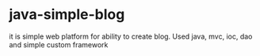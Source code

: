 # java-simple-blog
it is simple web platform for ability to create blog. Used java, mvc, ioc, dao and simple custom framework
